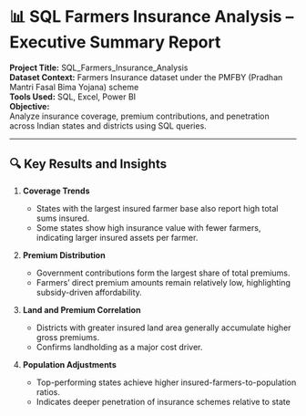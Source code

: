 # 📊 SQL Farmers Insurance Analysis – Executive Summary Report

**Project Title:** SQL_Farmers_Insurance_Analysis  
**Dataset Context:** Farmers Insurance dataset under the PMFBY (Pradhan Mantri Fasal Bima Yojana) scheme  
**Tools Used:** SQL, Excel, Power BI  
**Objective:**  
Analyze insurance coverage, premium contributions, and penetration across Indian states and districts using SQL queries.

---

## 🔍 Key Results and Insights

1. **Coverage Trends**  
   - States with the largest insured farmer base also report high total sums insured.  
   - Some states show high insurance value with fewer farmers, indicating larger insured assets per farmer.

2. **Premium Distribution**  
   - Government contributions form the largest share of total premiums.  
   - Farmers’ direct premium amounts remain relatively low, highlighting subsidy-driven affordability.

3. **Land and Premium Correlation**  
   - Districts with greater insured land area generally accumulate higher gross premiums.  
   - Confirms landholding as a major cost driver.

4. **Population Adjustments**  
   - Top-performing states achieve higher insured-farmers-to-population ratios.  
   - Indicates deeper penetration of insurance schemes relative to state
